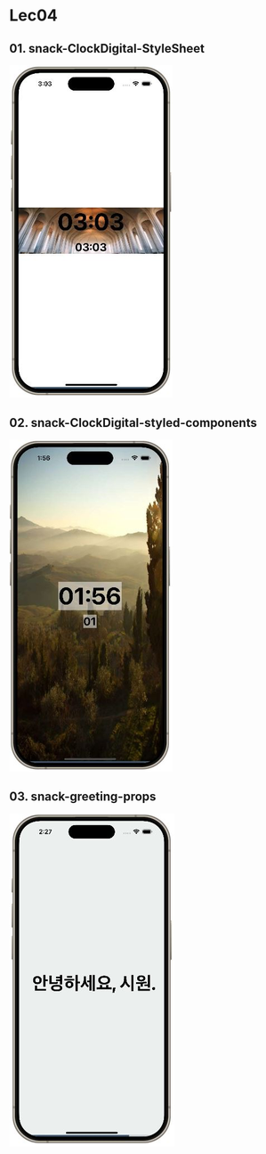 # Lec04

## 01. snack-ClockDigital-StyleSheet
![alt text](01.snack-ClockDigital-StyleSheet/snack-ClockDigital_StyleSheet.JPG)

## 02. snack-ClockDigital-styled-components
![alt text](02.snack-ClockDigital-styled-components/snack-ClockDigital_styled-components.JPG)

## 03. snack-greeting-props
![alt text](03.snack-greeting-props/props.JPG)
